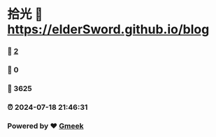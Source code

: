 # 拾光 :link: https://elderSword.github.io/blog 
### :page_facing_up: [2](https://elderSword.github.io/blog/tag.html) 
### :speech_balloon: 0 
### :hibiscus: 3625 
### :alarm_clock: 2024-07-18 21:46:31 
### Powered by :heart: [Gmeek](https://github.com/Meekdai/Gmeek)
